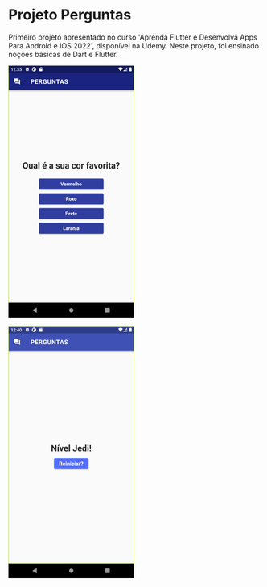 # Projeto Perguntas

Primeiro projeto apresentado no curso 'Aprenda Flutter e Desenvolva Apps Para Android e IOS 2022', disponível na Udemy. Neste projeto, foi ensinado noções básicas de Dart e Flutter.

![First App Screen](Screenshot_1671150906.png)

![Last App Screen](Screenshot_1671151257.png)